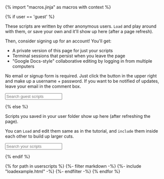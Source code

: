 {% import "macros.jinja" as macros with context %}

{% if user == 'guest' %}

These scripts are written by other anonymous users.
`Load` and play around with them, or save your own and it'll show up here (after a page refresh).

Then, consider signing up for an account! You'll get:

* A private version of this page for just your scripts
* Terminal sessions that persist when you leave the page
* "Google Docs-style" collaborative editing by logging in from multiple computers

No email or signup form is required. Just click the button in the upper right and make up a username + password.
If you want to be notified of updates, leave your email in the comment box.

<input id="userscriptsearch" placeholder="Search guest scripts" id="box" type="text"/>

{% else %}

Scripts you saved in your user folder show up here (after refreshing the page).

You can `Load` and edit them same as in the tutorial,
and `include` them inside each other to build up larger cuts.

<input id="userscriptsearch" placeholder="Search your scripts" id="box" type="text"/>

{% endif %}

<div id="userscripts">
{% for path in userscripts %}
  {%- filter markdown -%}
	{%- include "loadexample.html" -%}
  {%- endfilter -%}
{% endfor %}
</div>
